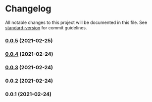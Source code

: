 # Changelog

All notable changes to this project will be documented in this file. See [standard-version](https://github.com/conventional-changelog/standard-version) for commit guidelines.

### [0.0.5](https://github.com/pahud/s3share/compare/v0.0.4...v0.0.5) (2021-02-25)

### [0.0.4](https://github.com/pahud/s3share/compare/v0.0.3...v0.0.4) (2021-02-24)

### [0.0.3](https://github.com/pahud/s3share/compare/v0.0.2...v0.0.3) (2021-02-24)

### 0.0.2 (2021-02-24)

### 0.0.1 (2021-02-24)
